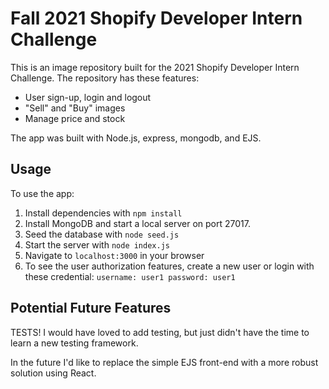 # Fall 2021 Shopify Developer Intern Challenge
This is an image repository built for the 2021 Shopify Developer Intern Challenge. The repository has these features:
 - User sign-up, login and logout 
 - "Sell" and "Buy" images
 - Manage price and stock

The app was built with Node.js, express, mongodb, and EJS. 

## Usage
To use the app:
 1.  Install dependencies with `npm install`
 2.  Install MongoDB and start a local server on port 27017. 
 3.  Seed the database with `node seed.js`
 4.  Start the server with `node index.js`
 5.  Navigate to `localhost:3000` in your browser
 6.  To see the user authorization features, create a new user or login with these credential: `username: user1 password: user1`

## Potential Future Features
TESTS! I would have loved to add testing, but just didn't have the time to learn a new testing framework.

In the future I'd like to replace the simple EJS front-end with a more robust solution using React. 
